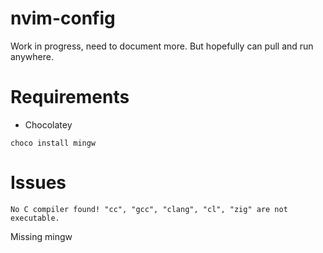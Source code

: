 # nvim-config

Work in progress, need to document more.
But hopefully can pull and run anywhere.

# Requirements
- Chocolatey

```choco install mingw```

# Issues
```No C compiler found! "cc", "gcc", "clang", "cl", "zig" are not executable.```

Missing mingw
